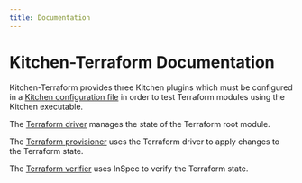 ```yaml
---
title: Documentation
---
```


# Kitchen-Terraform Documentation

Kitchen-Terraform provides three Kitchen plugins which must be
configured in a
[Kitchen configuration file][kitchen-configuration-file] in
order to test Terraform modules using the Kitchen executable.

The [Terraform driver](./driver.html) manages the state of the
Terraform root module.

The [Terraform provisioner](./provisioner.html) uses the Terraform
driver to apply changes to the Terraform state.

The [Terraform verifier](./verifier.html) uses InSpec to verify the
Terraform state.

[kitchen-configuration-file]: https://docs.chef.io/config_yml_kitchen.html
